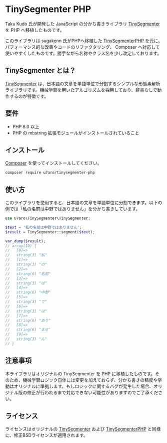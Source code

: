# TinySegmenter PHP

Taku Kudo 氏が開発した JavaScript の分かち書きライブラリ [TinySegmenter] を PHP へ移植したものです。

このライブラリは sugakenn 氏がPHPへ移植した [TinySegmenterPHP] を元に、パフォーマンス的な改善やコードのリファクタリング、 Composer へ対応して使いやすくしたものです。勝手ながら名称やクラス名を少し改定しております。

## TinySegmenter とは？

[TinySegmenter] は、日本語の文章を単語単位で分割するシンプルな形態素解析ライブラリです。機械学習を用いたアルゴリズムを採用しており、辞書なしで動作するのが特徴です。

## 要件

- PHP 8.0 以上
- PHP の mbstring 拡張モジュールがインストールされていること

## インストール

[Composer] を使ってインストールしてください。

```bash
composer require u7aro/tinysegmenter-php
```

## 使い方

このライブラリを使用すると、日本語の文章を単語単位に分割できます。以下の例では「私の名前は中野ではありません」を分かち書きしています。

```php
use U7aro\TinySegmenter\TinySegmenter;

$text = '私の名前は中野ではありません';
$result = TinySegmenter::segment($text);

var_dump($result);
// array(10) {
//   [0]=>
//   string(3) "私"
//   [1]=>
//   string(3) "の"
//   [2]=>
//   string(6) "名前"
//   [3]=>
//   string(3) "は"
//   [4]=>
//   string(6) "中野"
//   [5]=>
//   string(3) "で"
//   [6]=>
//   string(3) "は"
//   [7]=>
//   string(6) "あり"
//   [8]=>
//   string(6) "ませ"
//   [9]=>
//   string(3) "ん"
// }
```

## 注意事項

本ライブラリはオリジナルの TinySegmenter を PHP に移植したものです。そのため、機械学習ロジック自体には変更を加えておらず、分かち書きの精度や挙動はオリジナルに準拠します。もしロジックに関するバグが発生した場合、オリジナル版の修正が行われるまで対応できない可能性がありますのでご了承ください。

## ライセンス

ライセンスはオリジナルの [TinySegmenter] および [TinySegmenterPHP] と同様に、修正BSDライセンスが適用されます。

[TinySegmenter]: http://chasen.org/~taku/software/TinySegmenter/
[TinySegmenterPHP]: https://github.com/sugakenn/TinySegmenterPHP
[Composer]: https://getcomposer.org/
